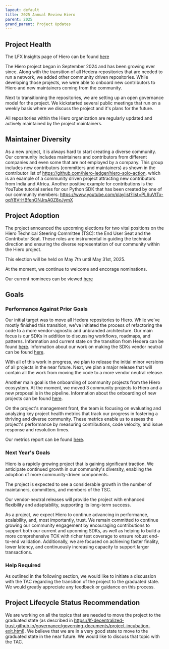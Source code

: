 ```yaml
---
layout: default
title: 2025 Annual Review Hiero
parent: 2025
grand_parent: Project Updates
---
```


## Project Health

The LFX Insights page of Hiero can be found [here](https://insights.lfx.linuxfoundation.org/foundation/lf-decentralized-trust/overview/github?project=hiero)

The Hiero project began in September 2024 and has been growing ever since.
Along with the transition of all Hedera repositories that are needed to run a network, we added  other community driven repositories.
While developing those projects, we were able to onboard new contributors to Hiero and new maintainers coming from the community.

Next to transitioning the repositories, we are setting up an open governance model for the project.
We kickstarted several public meetings that run on a weekly basis where we discuss the project and it's plans for the future.

All repositories within the Hiero organization are regularly updated and actively maintained by the project maintainers.

## Maintainer Diversity

As a new project, it is always hard to start creating a diverse community.
Our community includes maintainers and contributors from different companies and even some that are not employed by a company.
This group includes new contributors (committers and maintainers) as shown in the contributor list of https://github.com/hiero-ledger/hiero-solo-action, which is an example of a community driven project attracting new contributors from India and Africa.
Another positive example for contributions is the YouTube tutorial series for our Python SDK that has been created by one of our community members: https://www.youtube.com/playlist?list=PL6uVtTx-oqY8V-HBfenONJrsA0Z8xJymX

## Project Adoption

The project announced the upcoming elections for two vital positions on the Hiero Technical Steering Committee (TSC): the End User Seat and the Contributor Seat.
These roles are instrumental in guiding the technical direction and ensuring the diverse representation of our community within the Hiero project.

This election will be held on May 7th until May 31st, 2025.

At the moment, we continue to welcome and encorage nominations.

Our current nominees can be viewed [here](https://github.com/hiero-ledger/governance/tree/main/elections/nominees/mar-2025-election)

## Goals

### Performance Against Prior Goals

Our initial target was to move all Hedera repositories to Hiero.
While we've mostly finished this transition, we've initiated the process of refactoring the code to a more vendor-agnostic and unbranded architecture.
Our main focus is our SDKs in addition to discussing workflows, roadmaps, and patterns.
Information and current state on the transition from Hedera can be found [here](https://github.com/hiero-ledger/hiero/blob/main/transition.md).
Information about our work on making the SDKs vendor neutral can be found [here](https://github.com/hiero-ledger/hiero/blob/main/blog/2025-03-17-sdk-workflows.md).

With all of this work in progress, we plan to release the initial minor versions of all projects in the near future.
Next, we plan a major release that will contain all the work from moving the code to a more vendor neutral release.

Another main goal is the onboarding of community projects from the Hiero ecosystem.
At the moment, we moved 3 community projects to Hiero and a new proposal is in the pipeline.
Information about the onboarding of new projects can be found [here](https://github.com/hiero-ledger/hiero/blob/main/community-transition.md).

On the project's management front, the team is focusing on evaluating and analyzing key project health metrics that track our progress in fostering a thriving and diverse community.
These metrics enable us to assess the project's performance by measuring contributions, code velocity, and issue response and resolution times.

Our metrics report can be found [here](https://docs.google.com/document/d/e/2PACX-1vRxg-3wU-eg0EWEhAu9SRab_sXwJBy5YDQqoeV6BLq0FnVnoO4V41kPYEDYJovtns6tpq9gkaSaSzlO/pub).

### Next Year's Goals

Hiero is a rapidly growing project that is gaining significant traction. We anticipate continued growth in our community's diversity, enabling the adoption of more community-driven components.

The project is expected to see a considerable growth in the number of maintainers, committers, and members of the TSC.

Our vendor-neutral releases will provide the project with enhanced flexibility and adaptability, supporting its long-term success.

As a project, we expect Hiero to continue advancing in performance, scalability, and, most importantly, trust.
We remain committed to continue growing our community engagement by encouraging contributions to support both our current and upcoming SDKs, as well as helping to build a more comprehensive TCK with richer test coverage to ensure robust end-to-end validation.
Additionally, we are focused on achieving faster finality, lower latency, and continuously increasing capacity to support larger transactions.

### Help Required

As outlined in the following section, we would like to initiate a discussion with the TAC regarding the transition of the project to the graduated state.
We would greatly appreciate any feedback or guidance on this process.

## Project Lifecycle Status Recommendation

We are working on all the topics that are needed to move the project to the graduated state (as described in https://lf-decentralized-trust.github.io/governance/governing-documents/project-incubation-exit.html).
We believe that we are in a very good state to move to the graduated state in the near future.
We would like to discuss that topic with the TAC.
